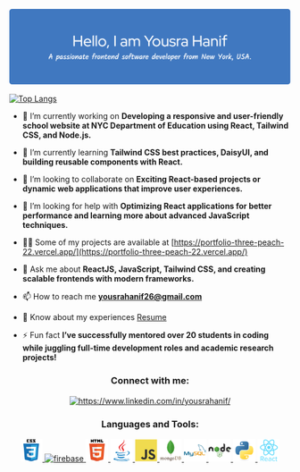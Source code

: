 ![Header](./github-header-image.png)

[![Top Langs](https://github-readme-stats.vercel.app/api/top-langs/?username=yousrahanif)](https://github.com/yousrahanif/github-readme-stats)
- 🔭 I’m currently working on **Developing a responsive and user-friendly school website at NYC Department of Education using React, Tailwind CSS, and Node.js.**

- 🌱 I’m currently learning **Tailwind CSS best practices, DaisyUI, and building reusable components with React.**

- 👯 I’m looking to collaborate on **Exciting React-based projects or dynamic web applications that improve user experiences.**

- 🤝 I’m looking for help with **Optimizing React applications for better performance and learning more about advanced JavaScript techniques.**

- 👨‍💻 Some of my projects are available at [https://portfolio-three-peach-22.vercel.app/](https://portfolio-three-peach-22.vercel.app/)

- 💬 Ask me about **ReactJS, JavaScript, Tailwind CSS, and creating scalable frontends with modern frameworks.**

- 📫 How to reach me **yousrahanif26@gmail.com**

- 📄 Know about my experiences [Resume](https://drive.google.com/file/d/1AEAtG5Xg6E2fNUAbvrfhymp5YZ3zmkdt/view?usp=sharing)


- ⚡ Fun fact **I’ve successfully mentored over 20 students in coding while juggling full-time development roles and academic research projects!**

<h3 align="center">Connect with me:</h3>
<p align="center">
<a href="https://linkedin.com/in/yousrahanif/" target="blank"><img align="center" src="https://raw.githubusercontent.com/rahuldkjain/github-profile-readme-generator/master/src/images/icons/Social/linked-in-alt.svg" alt="https://www.linkedin.com/in/yousrahanif/" height="30" width="40" /></a>
</p>

<h3 align="center">Languages and Tools:</h3>
<p align="center"> <a href="https://www.w3schools.com/css/" target="_blank" rel="noreferrer"> <img src="https://raw.githubusercontent.com/devicons/devicon/master/icons/css3/css3-original-wordmark.svg" alt="css3" width="40" height="40"/> </a> <a href="https://firebase.google.com/" target="_blank" rel="noreferrer"> <img src="https://www.vectorlogo.zone/logos/firebase/firebase-icon.svg" alt="firebase" width="40" height="40"/> </a> <a href="https://www.w3.org/html/" target="_blank" rel="noreferrer"> <img src="https://raw.githubusercontent.com/devicons/devicon/master/icons/html5/html5-original-wordmark.svg" alt="html5" width="40" height="40"/> </a> <a href="https://www.java.com" target="_blank" rel="noreferrer"> <img src="https://raw.githubusercontent.com/devicons/devicon/master/icons/java/java-original.svg" alt="java" width="40" height="40"/> </a> <a href="https://developer.mozilla.org/en-US/docs/Web/JavaScript" target="_blank" rel="noreferrer"> <img src="https://raw.githubusercontent.com/devicons/devicon/master/icons/javascript/javascript-original.svg" alt="javascript" width="40" height="40"/> </a> <a href="https://www.mongodb.com/" target="_blank" rel="noreferrer"> <img src="https://raw.githubusercontent.com/devicons/devicon/master/icons/mongodb/mongodb-original-wordmark.svg" alt="mongodb" width="40" height="40"/> </a> <a href="https://www.mysql.com/" target="_blank" rel="noreferrer"> <img src="https://raw.githubusercontent.com/devicons/devicon/master/icons/mysql/mysql-original-wordmark.svg" alt="mysql" width="40" height="40"/> </a> <a href="https://nodejs.org" target="_blank" rel="noreferrer"> <img src="https://raw.githubusercontent.com/devicons/devicon/master/icons/nodejs/nodejs-original-wordmark.svg" alt="nodejs" width="40" height="40"/> </a> <a href="https://www.python.org" target="_blank" rel="noreferrer"> <img src="https://raw.githubusercontent.com/devicons/devicon/master/icons/python/python-original.svg" alt="python" width="40" height="40"/> </a> <a href="https://reactjs.org/" target="_blank" rel="noreferrer"> <img src="https://raw.githubusercontent.com/devicons/devicon/master/icons/react/react-original-wordmark.svg" alt="react" width="40" height="40"/> </a> </p>
